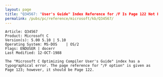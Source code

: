 ```yaml
---
layout: page
title: "Q34567: "User's Guide" Index Reference for /F Is Page 122 Not Page 123"
permalink: /pubs/pc/reference/microsoft/kb/Q34567/
---
```


	Article: Q34567
	Product: Microsoft C
	Version(s): 5.00 5.10 | 5.10
	Operating System: MS-DOS    | OS/2
	Flags: ENDUSER | docerr
	Last Modified: 12-OCT-1988
	
	The "Microsoft C Optimizing Compiler User's Guide" index has a
	typographical error. The page reference for "/F option" is given as
	Page 123; however, it should be Page 122.
